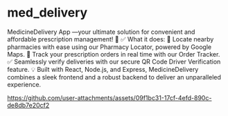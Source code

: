 # med_delivery

MedicineDelivery App —your ultimate solution for convenient and affordable prescription management! 🌟
✅ What it does:
📍 Locate nearby pharmacies with ease using our Pharmacy Locator, powered by Google Maps.
🛒 Track your prescription orders in real time with our Order Tracker.
✅ Seamlessly verify deliveries with our secure QR Code Driver Verification feature.
💡 Built with React, Node.js, and Express, MedicineDelivery combines a sleek frontend and a robust backend to deliver an unparalleled experience.

https://github.com/user-attachments/assets/09f1bc31-17cf-4efd-890c-de8db7e20cf2


